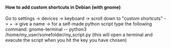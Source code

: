 #### How to add custom shortcuts in Debian (with gnome)

Go to settings -> devices -> keyboard -> scroll down to "custom shortcuts" -> + -> give a name
-> for a self-made python script type the following command:
gnome-terminal -- python3 /home/my_user/somefolder/my_script.py
(this will open a terminal and execute the script when you hit the key you have chosen)
